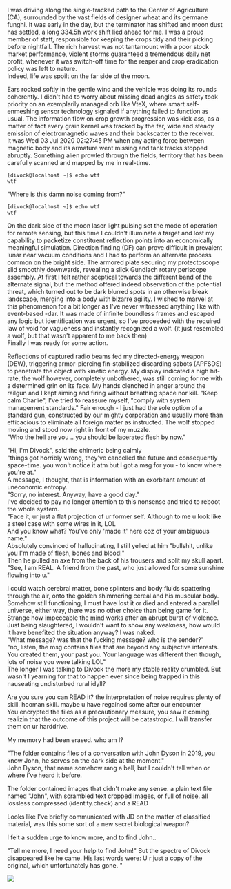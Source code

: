 I was driving along the single-tracked path to the Center of Agriculture (CA), surrounded by the vast fields of designer wheat and its germane funghi. It was early in the day, but the terminator has shifted and moon dust has settled, a long 334.5h work shift lied ahead for me. I was a proud member of staff, responsible for keeping the crops tidy and their picking before nightfall. 
The rich harvest was not tantamount with a poor stock market performance, violent storms guaranteed a tremendous daily net profit, whenever it was switch-off time for the reaper and crop eradication policy was left to nature.<br> 
Indeed, life was spoilt on the far side of the moon.

Ears rocked softly in the gentle wind and the vehicle was doing its rounds coherently. I didn't had to worry about missing dead angles as safety took priority on an exemplarily managed orb like VteX, where smart self-enmeshing sensor technology signaled if anything failed to function as usual. The information flow on crop growth progression was kick-ass, as a matter of fact every grain kernel was tracked by the far, wide and steady emission of electromagnetic waves and their backscatter to the receiver.<br>
It was Wed 03 Jul 2020 02:27:45 PM when any acting force between magnetic body and its armature went missing and tank tracks stopped abruptly. Something alien prowled through the fields, territory that has been carefully scanned and mapped by me in real-time.
```
[divock@localhost ~]$ echo wtf
wtf
```
"Where is this damn noise coming from?"<br>
```
[divock@localhost ~]$ echo wtf
wtf
```
On the dark side of the moon laser light pulsing set the mode of operation for remote sensing, but this time I couldn't illuminate a target and lost my capability to packetize constituent reflection points into an economically meaningful simulation. Direction finding (DF) can prove difficult in prevalent lunar near vacuum conditions and I had to perform an alternate process common on the bright side. The armored plate securing my protectoscope slid smoothly downwards, revealing a slick Gundlach rotary periscope assembly. 
At first I felt rather sceptical towards the different band of the alternate signal, but the method offered indeed observation of the potential threat, which turned out to be dark blurred spots in an otherwise bleak landscape, merging into a body with bizarre agility. I wished to marvel at this phenomenon for a bit longer as I've never witnessed anything like with event-based -dar.
It was made of infinite boundless frames and escaped any logic but identification was urgent, so I've proceeded with the required law of void for vagueness and instantly recognized a wolf.
(it just resembled a wolf, but that wasn't apparent to me back then)<br>
Finally I was ready for some action.

Reflections of captured radio beams fed my directed-energy weapon (DEW), triggering armor-piercing fin-stabilized discarding sabots (APFSDS) to penetrate the object with kinetic energy. My display indicated a high hit-rate, the wolf however, completely unbothered, was still coming for me with a determined grin on its face. My hands clenched in anger around the railgun and I kept aiming and firing without breathing space nor kill. "Keep calm Charlie", I've tried to reassure myself, "comply with system management standards." Fair enough - I just had the sole option of a standard gun, constructed by our mighty corporation and usually more than efficacious to eliminate all foreign matter as instructed. The wolf stopped moving and stood now right in front of my muzzle.<br>
"Who the hell are you .. you should be lacerated flesh by now."

"Hi, I'm Divock", said the chimeric being calmly<br>
"things got horribly wrong, they've cancelled the future and consequently space-time. you won't notice it atm but I got a msg for you - to know where you're at."<br> 
A message, I thought, that is information with an exorbitant amount of uneconomic entropy.<br>
"Sorry, no interest. Anyway, have a good day."<br>
I've decided to pay no longer attention to this nonsense and tried to reboot the whole system.<br>
"Face it, ur just a flat projection of ur former self. Although to me u look like a steel case with some wires in it, LOL<br>
And you know what? You've only 'made it' here coz of your ambiguous name."<br>
Absolutely convinced of hallucinating, I still yelled at him "bullshit, unlike you I'm made of flesh, bones and blood!"<br>
Then he pulled an axe from the back of his trousers and split my skull apart.<br> 
"See, I am REAL. A friend from the past, who just allowed for some sunshine flowing into u."

I could watch cerebral matter, bone splinters and body fluids spattering through the air, onto the golden shimmering cereal and his muscular body. Somehow still functioning, I must have lost it or died and entered a parallel universe, either way, there was no other choice than being game for it. Strange how impeccable the mind works after an abrupt burst of violence. Just being slaughtered, I wouldn't want to show any weakness, how would it have benefited the situation anyway? I was naked.<br>
"What message? was that the fucking message? who is the sender?"<br>
"no, listen, the msg contains files that are beyond any subjective interests. You created them, your past you. Your language was different then though, lots of noise you were talking LOL"<br>
The longer I was talking to Divock the more my stable reality crumbled. But wasn't I yearning for that to happen ever since being trapped in this nauseating undisturbed rural idyll?

Are you sure you can READ it? the interpretation of noise requires plenty of skill. hooman skill. maybe u have regained some after our encounter<br>
You encrypted the files as a precautionary measure, you saw it coming, realizin that the outcome of this project will be catastropic.
I will transfer them on ur harddrive.

My memory had been erased. who am I? 

"The folder contains files of a conversation with John Dyson in 2019, you know John, he serves on the dark side at the moment."<br>
John Dyson, that name somehow rang a bell, but I couldn't tell when or where i've heard it before. 

The folder contained images that didn't make any sense. 
a plain text file named "John", with scrambled text
cropped images, or full of noise.
all lossless compressed
(identity.check)
and a READ 

Looks like I've briefly communicated with JD on the matter of classified 
material, was this some sort of a new secret biological weapon?

I felt a sudden urge to know more, and to find John..

"Tell me more, I need your help to find John!"
But the spectre of Divock disappeared like he came. His last words were:
 U r just a copy of the original, which unfortunately has gone. "<br>



![](https://github.com/the-vtex-files/the-vtex-files.github.io/divock/letter.gif)
